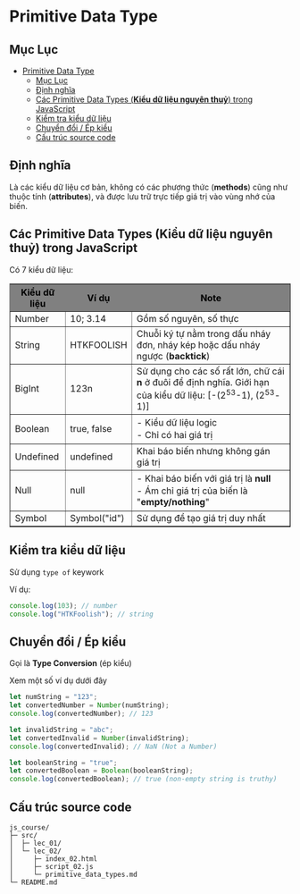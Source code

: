 # Primitive Data Type

## Mục Lục

- [Primitive Data Type](#primitive-data-type)
  - [Mục Lục](#mục-lục)
  - [Định nghĩa](#định-nghĩa)
  - [Các Primitive Data Types (**Kiểu dữ liệu nguyên thuỷ**) trong JavaScript](#các-primitive-data-types-kiểu-dữ-liệu-nguyên-thuỷ-trong-javascript)
  - [Kiểm tra kiểu dữ liệu](#kiểm-tra-kiểu-dữ-liệu)
  - [Chuyển đổi / Ép kiểu](#chuyển-đổi--ép-kiểu)
  - [Cấu trúc source code](#cấu-trúc-source-code)

## Định nghĩa

Là các kiểu dữ liệu cơ bản, không có các phương thức (**methods**) cũng như thuộc tính (**attributes**), và được lưu trữ trực tiếp giá trị vào vùng nhớ của biến.

## Các Primitive Data Types (**Kiểu dữ liệu nguyên thuỷ**) trong JavaScript

Có 7 kiểu dữ liệu:

<table border="1">
  <tr style="background-color:gray; color: black">
    <th>Kiểu dữ liệu</th>
    <th>Ví dụ</th>
    <th>Note</th>
  </tr>
  <tr>
    <td>Number</td>
    <td>10; 3.14</td>
    <td>Gồm số nguyên, số thực</td>
  </tr>
  <tr>
    <td>String</td>
    <td>HTKFOOLISH</td>
    <td>Chuỗi ký tự nằm trong dấu nháy đơn, nháy kép hoặc dấu nháy ngược (<strong>backtick</strong>)</td>
  </tr>
  <tr>
    <td>BigInt</td>
    <td>123n</td>
    <td>Sử dụng cho các số rất lớn, chữ cái <strong>n</strong> ở đuôi để định nghĩa. Giới hạn của kiểu dữ liệu: [-(2<sup>53</sup>-1), (2<sup>53</sup>-1)]
    </td>
  </tr>
  <tr>
    <td>Boolean</td>
    <td>true, false</td>
    <td>
      <p style="margin:2px 0">- Kiểu dữ liệu logic</p>
      <p style="margin:2px 0">- Chỉ có hai giá trị</p>
    </td>
  </tr>
  <tr>
    <td>Undefined</td>
    <td>undefined</td>
    <td>Khai báo biến nhưng không gán giá trị</td>
  </tr>
  <tr>
    <td>Null</td>
    <td>null</td>
    <td>
      <p style="margin:2px 0">- Khai báo biến với giá trị là <strong>null</strong></p>
      <p style="margin:2px 0">- Ám chỉ giá trị của biến là "<strong>empty/nothing</strong>"</p>
    </td>
  </tr>
  <tr>
    <td>Symbol</td>
    <td>Symbol("id")</td>
    <td>Sử dụng để tạo giá trị duy nhất</td>
  </tr>
</table>

## Kiểm tra kiểu dữ liệu

Sử dụng `type of` keywork

Ví dụ:

```js
console.log(103); // number
console.log("HTKFoolish"); // string
```

## Chuyển đổi / Ép kiểu

Gọi là **Type Conversion** (ép kiểu)

Xem một số ví dụ dưới đây

```js
let numString = "123";
let convertedNumber = Number(numString);
console.log(convertedNumber); // 123
```

```js
let invalidString = "abc";
let convertedInvalid = Number(invalidString);
console.log(convertedInvalid); // NaN (Not a Number)
```

```js
let booleanString = "true";
let convertedBoolean = Boolean(booleanString);
console.log(convertedBoolean); // true (non-empty string is truthy)
```

## Cấu trúc source code

```
js_course/
├─ src/
│  ├─ lec_01/
│  └─ lec_02/
│     ├─ index_02.html
│     ├─ script_02.js
│     └─ primitive_data_types.md
└─ README.md
```
